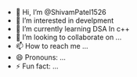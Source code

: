 - 👋 Hi, I’m @ShivamPatel1526
- 👀 I’m interested in develpment
- 🌱 I’m currently learning DSA In c++
- 💞️ I’m looking to collaborate on ...
- 📫 How to reach me ...
- 😄 Pronouns: ...
- ⚡ Fun fact: ...
<!---
ShivamPatel1526/ShivamPatel1526 is a ✨ special ✨ repository because its `README.md` (this file) appears on your GitHub profile.
You can click the Preview link to take a look at your changes.
--->
